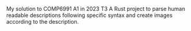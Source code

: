 My solution to COMP6991 A1 in 2023 T3
A Rust project to parse human readable descriptions following specific syntax and create images according to the description. 
